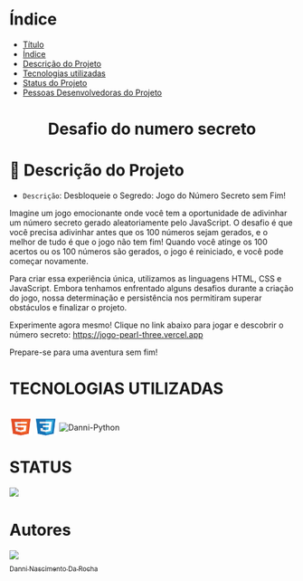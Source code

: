 # Índice 

* [Título](#jogo-do-numero-secreto)
* [Índice](#índice)
* [Descrição do Projeto](#hammer-descrição-do-projeto)
* [Tecnologias utilizadas](#tecnologias-utilizadas)
* [Status do Projeto](#status)
* [Pessoas Desenvolvedoras do Projeto](#autores)

<h1 align="center"> Desafio do numero secreto </h1>

# :hammer: Descrição do Projeto

- `Descrição`: Desbloqueie o Segredo: Jogo do Número Secreto sem Fim!

Imagine um jogo emocionante onde você tem a oportunidade de adivinhar um número secreto gerado aleatoriamente pelo JavaScript. O desafio é que você precisa adivinhar antes que os 100 números sejam gerados, e o melhor de tudo é que o jogo não tem fim! Quando você atinge os 100 acertos ou os 100 números são gerados, o jogo é reiniciado, e você pode começar novamente.

Para criar essa experiência única, utilizamos as linguagens HTML, CSS e JavaScript. Embora tenhamos enfrentado alguns desafios durante a criação do jogo, nossa determinação e persistência nos permitiram superar obstáculos e finalizar o projeto.

Experimente agora mesmo! Clique no link abaixo para jogar e descobrir o número secreto: https://jogo-pearl-three.vercel.app

Prepare-se para uma aventura sem fim!

##
# TECNOLOGIAS UTILIZADAS
<div style="display: inline_block"><br>
  <img align="center" alt="Danni-HTML" height="30" width="40" src="https://raw.githubusercontent.com/devicons/devicon/master/icons/html5/html5-original.svg">
  <img align="center" alt="Danni-CSS" height="30" width="40" src="https://raw.githubusercontent.com/devicons/devicon/master/icons/css3/css3-original.svg">
  <img align="center" alt="Danni-Python" height="30" width="80" src="https://img.shields.io/badge/JavaScript-323330?style=for-the-badge&logo=javascript&logoColor=F7DF1E">
</div>

##

# STATUS
<img src="http://img.shields.io/static/v1?label=STATUS&message=CONCLUIDO&color=GREEN&style=for-the-badge"/>

# Autores

[<img loading="lazy" src="https://avatars.githubusercontent.com/u/124941926?v=4" width=115><br><sub>Danni Nascimento Da Rocha</sub>](https://github.com/DanniNascimento)

##
